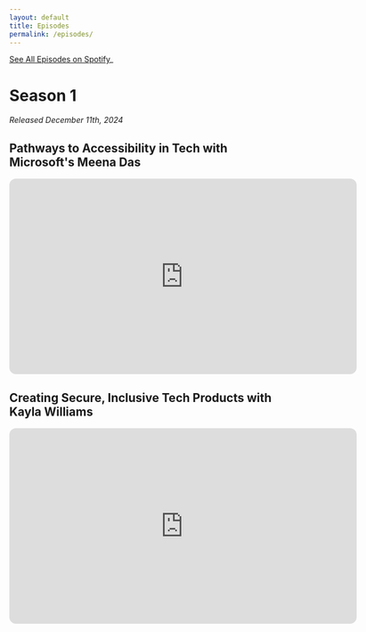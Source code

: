 ```yaml
---
layout: default
title: Episodes
permalink: /episodes/
---
```

[See All Episodes on Spotify](https://creators.spotify.com/pod/show/codeability)_

# Season 1
_Released December 11th, 2024_

## Pathways to Accessibility in Tech with Microsoft's Meena Das
<iframe style="border-radius:12px" src="https://open.spotify.com/embed/episode/5OGcik6QjmDfYCVhl6E3y0/video?utm_source=generator" width="624" height="351" frameBorder="0" allowfullscreen="" allow="autoplay; clipboard-write; encrypted-media; fullscreen; picture-in-picture" loading="lazy"></iframe>

## Creating Secure, Inclusive Tech Products with  Kayla Williams
<iframe style="border-radius:12px" src="https://open.spotify.com/embed/episode/0ZYxO8SgwhAERc6VB24f8b/video?utm_source=generator" width="624" height="351" frameBorder="0" allowfullscreen="" allow="autoplay; clipboard-write; encrypted-media; fullscreen; picture-in-picture" loading="lazy"></iframe>
